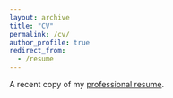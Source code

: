 ```yaml
---
layout: archive
title: "CV"
permalink: /cv/
author_profile: true
redirect_from:
  - /resume
---
```


A recent copy of my [professional resume](miketynes.github.io/files/TynesMichaelResume2020.02.04.pdf ).
